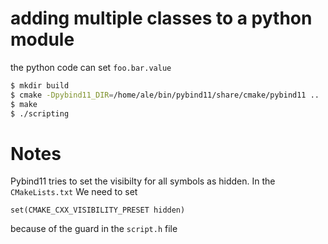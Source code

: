 # adding multiple classes to a python module

the python code can set `foo.bar.value`

~~~.sh
$ mkdir build
$ cmake -Dpybind11_DIR=/home/ale/bin/pybind11/share/cmake/pybind11 ..
$ make
$ ./scripting
~~~

# Notes

Pybind11 tries to set the visibilty for all symbols as hidden. In the `CMakeLists.txt` We need to set

    set(CMAKE_CXX_VISIBILITY_PRESET hidden)

because of the guard in the `script.h` file
